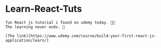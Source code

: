 # Learn-React-Tuts

    fun React js tutorial i found on udemy today. 🤯🌈
    The learning never ends. 🚀

    (The link)[https://www.udemy.com/course/build-your-first-react-js-application/learn/]
